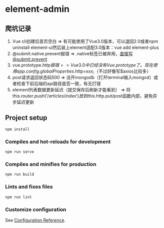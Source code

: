 # element-admin

## 爬坑记录
1. Vue cli创建后首页空白 => 有可能使用了Vue3.0版本，可以退回2.0或者npm uninstall element-ui然后装上element适配3.0版本：vue add element-plus
2. @submit.native.prevent报错 => .native标签已被弃用，直接写@submit.prevent
3. vue.prototype.$http报错 => Vue3.0中已经没有Vue.prototype了。现在使用app.config.globalProperties.$http=xxx;（不过好像写$axios比较多）
4. post请求返回状态码500 => 没开mongodb（打开terminal输入mongod）或者检查下前后端的api路径是否一致，有无打错
5. element列表数据更新延迟（提交保存后刷新才能看到） => 将this.$router.push('/articles/index')放到this.$http.put/post函数内部，避免异步延迟更新

## Project setup
```
npm install
```

### Compiles and hot-reloads for development
```
npm run serve
```

### Compiles and minifies for production
```
npm run build
```

### Lints and fixes files
```
npm run lint
```

### Customize configuration
See [Configuration Reference](https://cli.vuejs.org/config/).
